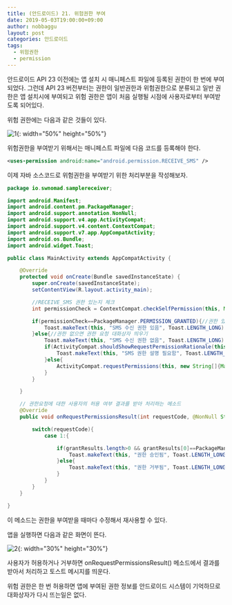 ```yaml
---
title: (안드로이드) 21. 위험권한 부여
date: 2019-05-03T19:00:00+09:00
author: nobbaggu
layout: post
categories: 안드로이드
tags:
  - 위험권한
  - permission
---
```


안드로이드 API 23 이전에는 앱 설치 시 매니페스트 파일에 등록된 권한이 한 번에 부여되었다. 그런데 API 23 버전부터는 권한이 일반권한과 위험권한으로 분류되고 일반 권한은 앱 설치시에 부여되고 위험 권한은 앱이 처음 실행될 시점에 사용자로부터 부여받도록 되어있다.

위험 권한에는 다음과 같은 것들이 있다.

![1](https://nobbaggu.github.io/images/android/21/1.png){: width="50%" height="50%"}

위험권한을 부여받기 위해서는 매니페스트 파일에 다음 코드를 등록해야 한다.

~~~ xml
<uses-permission android:name="android.permission.RECEIVE_SMS" />
~~~

이제 자바 소스코드로 위험권한을 부여받기 위한 처리부분을 작성해보자.

~~~ java
package io.swnomad.samplereceiver;

import android.Manifest;
import android.content.pm.PackageManager;
import android.support.annotation.NonNull;
import android.support.v4.app.ActivityCompat;
import android.support.v4.content.ContextCompat;
import android.support.v7.app.AppCompatActivity;
import android.os.Bundle;
import android.widget.Toast;

public class MainActivity extends AppCompatActivity {

    @Override
    protected void onCreate(Bundle savedInstanceState) {
        super.onCreate(savedInstanceState);
        setContentView(R.layout.activity_main);

        //RECEIVE_SMS 권한 있는지 체크
        int permissionCheck = ContextCompat.checkSelfPermission(this, Manifest.permission.RECEIVE_SMS);

        if(permissionCheck==PackageManager.PERMISSION_GRANTED){//권한 있으면 토스트 메시지 띄우기
            Toast.makeText(this, "SMS 수신 권한 있음", Toast.LENGTH_LONG).show();
        }else{//권한 없으면 권한 요청 대화상자 띄우기
            Toast.makeText(this, "SMS 수신 권한 없음", Toast.LENGTH_LONG).show();
            if(ActivityCompat.shouldShowRequestPermissionRationale(this, Manifest.permission.RECEIVE_SMS)){
                Toast.makeText(this, "SMS 권한 설명 필요함", Toast.LENGTH_LONG).show();
            }else{
                ActivityCompat.requestPermissions(this, new String[]{Manifest.permission.RECEIVE_SMS}, 1);
            }
        }

    }

    // 권한요청에 대한 사용자의 허용 여부 결과를 받아 처리하는 메소드
    @Override
    public void onRequestPermissionsResult(int requestCode, @NonNull String[] permissions, @NonNull int[] grantResults) {

        switch(requestCode){
            case 1:{

                if(grantResults.length>0 && grantResults[0]==PackageManager.PERMISSION_GRANTED){
                    Toast.makeText(this, "권한 승인됨", Toast.LENGTH_LONG).show();
                }else{
                    Toast.makeText(this, "권한 거부됨", Toast.LENGTH_LONG).show();
                }
            }
        }
    }

}
~~~

이 메소드는 권한을 부여받을 때마다 수정해서 재사용할 수 있다.

앱을 실행하면 다음과 같은 화면이 뜬다.

![2](https://nobbaggu.github.io/images/android/21/2.jpg){: width="30%" height="30%"}

사용자가 허용하거나 거부하면 onRequestPermissionsResult() 메소드에서 결과를 받아서 처리하고 토스트 메시지를 띄운다.

위험 권한은 한 번 허용하면 앱에 부여된 권한 정보를 안드로이드 시스템이 기억하므로 대화상자가 다시 뜨는일은 없다.